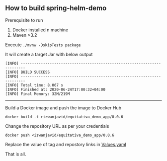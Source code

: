 
## How to build spring-helm-demo
Prerequisite to run

1. Docker installed n machine
2. Maven >3.2

Execute `./mvnw -DskipTests package`

It will create a target Jar with below output

 ```
[INFO] ------------------------------------------------------------------------
[INFO] BUILD SUCCESS
[INFO] ------------------------------------------------------------------------
[INFO] Total time: 8.067 s
[INFO] Finished at: 2020-06-24T17:00:32+04:00
[INFO] Final Memory: 32M/219M

 ```
---------
 Build a Docker image and push the image to Docker Hub

`docker build -t rizwanjavid/equitativa_demo_app/0.0.6`

Change the repository URL as per your credentials

`docker push <izwanjavid/equitativa_demo_app/0.0.6`

Replace the value of tag and repostory links in [Values.yaml](http://github.com/DevopsRizwan/spring-helm-demo/blame/master/helm-charts/equitativa/values.yaml#L31-L34)

That is all.